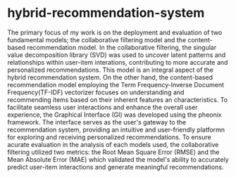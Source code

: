 # hybrid-recommendation-system
The primary focus of my work is on the deployment and evaluation of two fundamental models; the collaborative filtering model and the content-based recommendation model. 
In the collaborative filtering, the singular value decomposition library (SVD) was used to uncover latent patterns and relationships within user-item interations, contributing to more accurate and personalized recommendations. This model is an integral aspect of the hybrid recommendation system. On the other hand, the content-based recommendation model employing the Term Frequency-Inverse Document Frequency(TF-IDF) vectorizer focuses on understanding and recommending items based on their inherent features an characteristics. 
To facilitate seamless user interactions and enhance the overall user experience, the Graphical Interface (GI) was developed using the pheonix framework. The interface serves as the user's gateway to the recommendation system, providing an intuitive and user-friendly platformn for exploring and receiving personalized recommendations. To ensure acurate evaluation in the analysis of each models used, the collaborative filtering utilized two metrics: the Root Mean Square Error (RMSE) and the Mean Absolute Error (MAE) which validated the model's ability to accurately predict user-item interactions and generate meaningful recommendations. 

